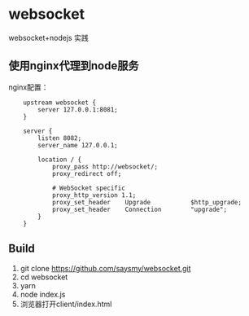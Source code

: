 # websocket
websocket+nodejs 实践

## 使用nginx代理到node服务

nginx配置：

```
    upstream websocket {
        server 127.0.0.1:8081;
    }

    server {
        listen 8082;
        server_name 127.0.0.1;

        location / {
            proxy_pass http://websocket/;
            proxy_redirect off;

            # WebSocket specific
            proxy_http_version 1.1;
            proxy_set_header    Upgrade           $http_upgrade;
            proxy_set_header    Connection        "upgrade";
        }
    }
```

## Build

1. git clone https://github.com/saysmy/websocket.git
2. cd websocket
3. yarn
4. node index.js
5. 浏览器打开client/index.html